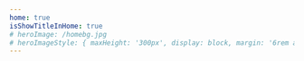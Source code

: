 ```yaml
---
home: true
isShowTitleInHome: true
# heroImage: /homebg.jpg
# heroImageStyle: { maxHeight: '300px', display: block, margin: '6rem auto 1.5rem', boxShadow: '0 5px 18px rgba(0,0,0,0.2)' }
---
```

